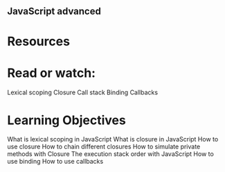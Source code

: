 ## JavaScript advanced

# Resources
# Read or watch:

Lexical scoping
Closure
Call stack
Binding
Callbacks

# Learning Objectives
What is lexical scoping in JavaScript
What is closure in JavaScript
How to use closure
How to chain different closures
How to simulate private methods with Closure
The execution stack order with JavaScript
How to use binding
How to use callbacks